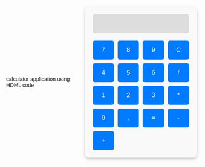 
calculator application using HDML code 
<!DOCTYPE html>
<html lang="en">
<head>
  <meta charset="UTF-8">
  <meta name="viewport" content="width=device-width, initial-scale=1.0">
  <title>Calculator</title>
  <style>
    body {
      font-family: Arial, sans-serif;
      display: flex;
      justify-content: center;
      align-items: center;
      height: 100vh;
      margin: 0;
    }
    .calculator {
      width: 300px;
      background-color: #f9f9f9;
      padding: 20px;
      border-radius: 10px;
      box-shadow: 0 4px 10px rgba(0, 0, 0, 0.2);
    }
    .display {
      width: 100%;
      height: 50px;
      margin-bottom: 20px;
      text-align: right;
      background: #ddd;
      border: none;
      border-radius: 5px;
      font-size: 1.5em;
      padding: 10px;
    }
    .buttons {
      display: grid;
      grid-template-columns: repeat(4, 1fr);
      gap: 10px;
    }
    button {
      height: 50px;
      font-size: 1.2em;
      border: none;
      border-radius: 5px;
      background: #007bff;
      color: white;
      cursor: pointer;
    }
    button:hover {
      background: #0056b3;
    }
  </style>
</head>
<body>
  <div class="calculator">
    <input type="text" class="display" id="display" disabled>
    <div class="buttons">
      <button onclick="appendValue('7')">7</button>
      <button onclick="appendValue('8')">8</button>
      <button onclick="appendValue('9')">9</button>
      <button onclick="clearDisplay()">C</button>
      <button onclick="appendValue('4')">4</button>
      <button onclick="appendValue('5')">5</button>
      <button onclick="appendValue('6')">6</button>
      <button onclick="appendValue('/')">/</button>
      <button onclick="appendValue('1')">1</button>
      <button onclick="appendValue('2')">2</button>
      <button onclick="appendValue('3')">3</button>
      <button onclick="appendValue('*')">*</button>
      <button onclick="appendValue('0')">0</button>
      <button onclick="appendValue('.')">.</button>
      <button onclick="calculate()">=</button>
      <button onclick="appendValue('-')">-</button>
      <button onclick="appendValue('+')">+</button>
    </div>
  </div>

  <script>
    // JavaScript for Calculator Functionality
    const display = document.getElementById('display');

    function appendValue(value) {
      display.value += value;
    }

    function clearDisplay() {
      display.value = '';
    }

    function calculate() {
      try {
        display.value = eval(display.value); // Evaluate the expression
      } catch (e) {
        display.value = 'Error';
      }
    }
  </script>
</body>
</html>